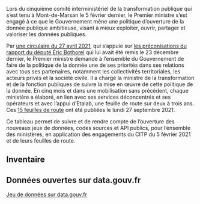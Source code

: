 ---
---

Lors du cinquième comité interministériel de la transformation publique qui s’est tenu à Mont-de-Marsan le 5 février dernier, le Premier ministre s’est engagé à ce que le Gouvernement mène une politique d’ouverture de la donnée publique ambitieuse, visant à mieux exploiter, ouvrir, partager et valoriser les données publiques.

Par [une circulaire du 27 avril 2021](https://www.legifrance.gouv.fr/circulaire/id/45162?dateSignature=&init=true&page=1&query=*&searchField=ALL&tab_selection=circ), qui s’appuie sur [les préconisations du rapport du député Éric Bothorel](https://www.mission-open-data.fr/uploads/decidim/attachment/file/36/Mission_Bothorel_Rapport.pdf) qui lui avait été remis le 23 décembre dernier, le Premier ministre demande à l’ensemble du Gouvernement de faire de la politique de la donnée une de ses priorités dans ses relations avec tous ses partenaires, notamment les collectivités territoriales, les acteurs privés et la société civile. Il a chargé la ministre de la transformation et de la fonction publiques de suivre la mise en œuvre de cette politique de la donnée.
En cinq mois et dans une mobilisation sans précédent, chaque ministère a élaboré, en lien avec ses services déconcentrés et ses opérateurs et avec l’appui d’Etalab, une feuille de route sur deux à trois ans. Ces [15 feuilles de route](https://www.data.gouv.fr/fr/datasets/feuilles-de-route-ministerielles-sur-la-politique-de-la-donnee-des-algorithmes-et-des-codes-sources/) ont été publiées le lundi 27 septembre 2021.

Ce tableau permet de suivre et de rendre compte de l’ouverture des nouveaux jeux de données, codes sources et API publics, pour l’ensemble des ministères, en application des engagements du CITP du 5 février 2021 et de leurs feuilles de route.

## Inventaire

<InventoryBase />

## Données ouvertes sur data.gouv.fr

[Jeu de données sur data.gouv.fr](https://www.data.gouv.fr/fr/datasets/tableau-de-suivi-des-ouvertures-de-donnees-codes-sources-et-api-publics)
